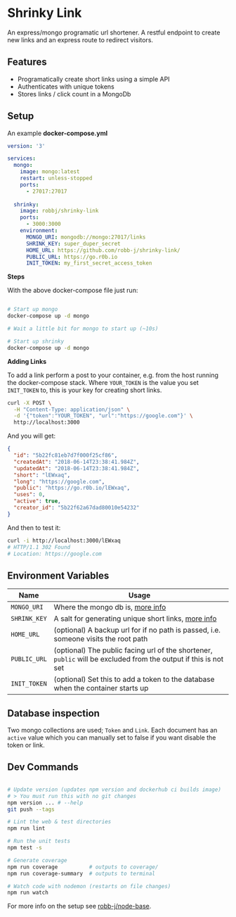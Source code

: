 # Shrinky Link

An express/mongo programatic url shortener. A restful endpoint to create new links and an express route to redirect visitors.

## Features

* Programatically create short links using a simple API
* Authenticates with unique tokens
* Stores links / click count in a MongoDb

## Setup

An example **docker-compose.yml**
```yml
version: '3'

services:
  mongo:
    image: mongo:latest
    restart: unless-stopped
    ports:
      - 27017:27017
  
  shrinky:
    image: robbj/shrinky-link
    ports:
      - 3000:3000
    environment:
      MONGO_URI: mongodb://mongo:27017/links
      SHRINK_KEY: super_duper_secret
      HOME_URL: https://github.com/robb-j/shrinky-link/
      PUBLIC_URL: https://go.r0b.io
      INIT_TOKEN: my_first_secret_access_token
```

**Steps**

With the above docker-compose file just run:

```bash

# Start up mongo
docker-compose up -d mongo

# Wait a little bit for mongo to start up (~10s)

# Start up shrinky
docker-compose up -d mongo
```

**Adding Links**

To add a link perform a post to your container, e.g. from the host running the docker-compose stack.
Where `YOUR_TOKEN` is the value you set `INIT_TOKEN` to, this is your key for creating short links.

```bash
curl -X POST \
  -H "Content-Type: application/json" \
  -d '{"token":"YOUR_TOKEN", "url":"https://google.com"}' \
  http://localhost:3000
```

And you will get:

```json
{
  "id": "5b22fc81eb7d7f000f25cf86",
  "createdAt": "2018-06-14T23:38:41.984Z",
  "updatedAt": "2018-06-14T23:38:41.984Z",
  "short": "lEWxaq",
  "long": "https://google.com",
  "public": "https://go.r0b.io/lEWxaq",
  "uses": 0,
  "active": true,
  "creator_id": "5b22f62a67dad80010e54232"
}
```

And then to test it:

```bash
curl -i http://localhost:3000/lEWxaq
# HTTP/1.1 302 Found
# Location: https://google.com
```

## Environment Variables

| Name         | Usage |
| ------------ | ----- |
| `MONGO_URI`  | Where the mongo db is, [more info](https://docs.mongodb.com/manual/reference/connection-string/) |
| `SHRINK_KEY` | A salt for generating unique short links, [more info](https://github.com/ivanakimov/hashids.js#more-options)
| `HOME_URL`   | (optional) A backup url for if no path is passed, i.e. someone visits the root path |
| `PUBLIC_URL` | (optional) The public facing url of the shortener, `public` will be excluded from the output if this is not set |
| `INIT_TOKEN` | (optional) Set this to add a token to the database when the container starts up |

## Database inspection

Two mongo collections are used; `Token` and `Link`. Each document has an `active` value which you can manually set to false if you want disable the token or link.

## Dev Commands

```bash

# Update version (updates npm version and dockerhub ci builds image)
# > You must run this with no git changes
npm version ... # --help
git push --tags

# Lint the web & test directories
npm run lint

# Run the unit tests
npm test -s

# Generate coverage
npm run coverage          # outputs to coverage/
npm run coverage-summary  # outputs to terminal

# Watch code with nodemon (restarts on file changes)
npm run watch

```

For more info on the setup see [robb-j/node-base](https://github.com/robb-j/node-base/).

